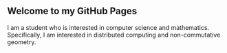 ## Welcome to my GitHub Pages
 I am a student who is interested in computer science and mathematics. Specifically, I am interested in distributed computing and non-commutative geometry.


